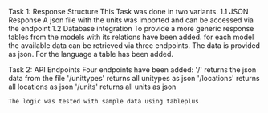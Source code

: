 Task 1: Response Structure
    This Task was done in two variants.
    1.1 JSON Response
        A json file with the units was imported and can be accessed via the endpoint 
    1.2 Database integration
        To provide a more generic response tables from the models with its relations have been added.
        for each model the available data can be retrieved via three endpoints. The data is provided as json. For the language
        a table has been added.


Task 2: API Endpoints
    Four endpoints have been added: 
    '/'   returns the json data from the file 
    '/unittypes' returns all unitypes as json
    '/locations' returns all locations as json
    '/units' returns all units as json

    The logic was tested with sample data using tableplus
 
